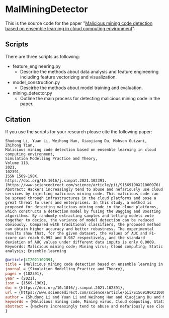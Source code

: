 # MalMiningDetector
This is the source code for the paper "[Malicious mining code detection based on ensemble learning in cloud computing environment](https://www.sciencedirect.com/science/article/pii/S1569190X21000976)".

## Scripts

There are three scripts as following:

- feature_engineering.py
  - Describe the methods about data analysis and feature engineering including feature vectorizing and visualization.
- model_construction.py
  - Descirbe the methods about model training and evaluation.
- mining_detector.py
  - Outline the main process for detecting malicious mining code in the paper.

## Citation

If you use the scripts for your research please cite the following paper:

 ```
Shudong Li, Yuan Li, Weihong Han, Xiaojiang Du, Mohsen Guizani, Zhihong Tian,
Malicious mining code detection based on ensemble learning in cloud computing environment,
Simulation Modelling Practice and Theory,
Volume 113,
2021,
102391,
ISSN 1569-190X,
https://doi.org/10.1016/j.simpat.2021.102391.
(https://www.sciencedirect.com/science/article/pii/S1569190X21000976)
Abstract: Hackers increasingly tend to abuse and nefariously use cloud services by injecting malicious mining code. This malicious code can be spread through infrastructures in the cloud platforms and pose a great threat to users and enterprises. In this study, a method is proposed for detecting malicious mining code in the cloud platforms, which constructs a detection model by fusing the Bagging and Boosting algorithms. By randomly extracting samples and letting models vote together to decide, the variance of model detection can be reduced obviously. Compared with traditional classifiers, the proposed method can obtain higher accuracy and better robustness. The experimental results show that, for the given dataset, the values of AUC and F1-score can reach 0.992 and 0.987 respectively, and the standard deviation of AUC values under different data inputs is only 0.0009.
Keywords: Malicious mining code; Mining virus; Cloud computing; Static analysis; Ensemble learning
 ```
 
 ```bib
 @article{LI2021102391,
title = {Malicious mining code detection based on ensemble learning in cloud computing environment},
journal = {Simulation Modelling Practice and Theory},
pages = {102391},
year = {2021},
issn = {1569-190X},
doi = {https://doi.org/10.1016/j.simpat.2021.102391},
url = {https://www.sciencedirect.com/science/article/pii/S1569190X21000976},
author = {Shudong Li and Yuan Li and Weihong Han and Xiaojiang Du and Mohsen Guizani and Zhihong Tian},
keywords = {Malicious mining code, Mining virus, Cloud computing, Static analysis, Ensemble learning},
abstract = {Hackers increasingly tend to abuse and nefariously use cloud services by injecting malicious mining code. This malicious code can be spread through infrastructures in the cloud platforms and pose a great threat to users and enterprises. In this study, a method is proposed for detecting malicious mining code in the cloud platforms, which constructs a detection model by fusing the Bagging and Boosting algorithms. By randomly extracting samples and letting models vote together to decide, the variance of model detection can be reduced obviously. Compared with traditional classifiers, the proposed method can obtain higher accuracy and better robustness. The experimental results show that, for the given dataset, the values of AUC and F1-score can reach 0.992 and 0.987 respectively, and the standard deviation of AUC values under different data inputs is only 0.0009.}
}
```
